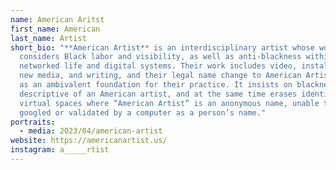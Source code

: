 ```yaml
---
name: American Aritst
first_name: American
last_name: Artist
short_bio: "**American Artist** is an interdisciplinary artist whose work
  considers Black labor and visibility, as well as anti-blackness within
  networked life and digital systems. Their work includes video, installation,
  new media, and writing, and their legal name change to American Artist serves
  as an ambivalent foundation for their practice. It insists on blackness as
  descriptive of an American artist, and at the same time erases identity in
  virtual spaces where “American Artist” is an anonymous name, unable to be
  googled or validated by a computer as a person’s name."
portraits:
  - media: 2023/04/american-artist
website: https://americanartist.us/
instagram: a_____rtist
---
```

